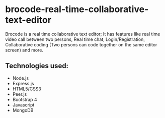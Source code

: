 # brocode-real-time-collaborative-text-editor
Brocode is a real time collaborative text editor; It has features like real time video call between two persons, Real time chat, Login/Registration, Collaborative coding (Two persons can code together on the same editor screen) and more.

## Technologies used:
* Node.js
* Express.js
* HTML5/CSS3
* Peer.js
* Bootstrap 4
* Javascript
* MongoDB